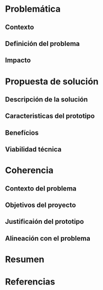 # Problemática
## Contexto
## Definición del problema 
## Impacto
# Propuesta de solución
## Descripción de la solución
## Caracteristicas del prototipo
## Benefícios
## Viabilidad técnica
# Coherencia
## Contexto del problema
## Objetivos del proyecto
## Justificaión del prototipo
## Alineación con el problema
# Resumen
# Referencias
